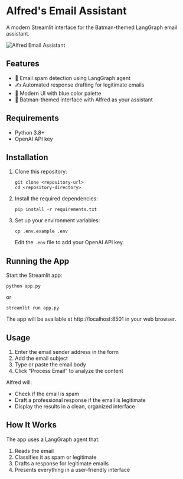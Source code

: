 # Alfred's Email Assistant

A modern Streamlit interface for the Batman-themed LangGraph email assistant.

![Alfred Email Assistant](https://upload.wikimedia.org/wikipedia/commons/thumb/1/1f/Batman_%28black_background%29.jpg/320px-Batman_%28black_background%29.jpg)

## Features

-   📧 Email spam detection using LangGraph agent
-   ✍️ Automated response drafting for legitimate emails
-   🔵 Modern UI with blue color palette
-   🦇 Batman-themed interface with Alfred as your assistant

## Requirements

-   Python 3.8+
-   OpenAI API key

## Installation

1. Clone this repository:

    ```
    git clone <repository-url>
    cd <repository-directory>
    ```

2. Install the required dependencies:

    ```
    pip install -r requirements.txt
    ```

3. Set up your environment variables:
    ```
    cp .env.example .env
    ```
    Edit the `.env` file to add your OpenAI API key.

## Running the App

Start the Streamlit app:

```
python app.py
```

or

```
streamlit run app.py
```

The app will be available at http://localhost:8501 in your web browser.

## Usage

1. Enter the email sender address in the form
2. Add the email subject
3. Type or paste the email body
4. Click "Process Email" to analyze the content

Alfred will:

-   Check if the email is spam
-   Draft a professional response if the email is legitimate
-   Display the results in a clean, organized interface

## How It Works

The app uses a LangGraph agent that:

1. Reads the email
2. Classifies it as spam or legitimate
3. Drafts a response for legitimate emails
4. Presents everything in a user-friendly interface
